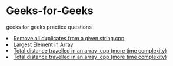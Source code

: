 # Geeks-for-Geeks
geeks for geeks practice questions


<!--   <li><a href="https://github.com/m0hit-kumar/Geeks-for-Geeks/blob/main/Remove%20all%20duplicates%20from%20a%20given%20string.cpp " > text </a></li> -->


 <li><a href=" " > Remove all duplicates from a given string.cpp </a></li>
<li><a href="https://github.com/m0hit-kumar/Geeks-for-Geeks/blob/main/Largest%20Element%20in%20Array.cpp " > Largest Element in Array </a></li>
<li ><a href="https://github.com/m0hit-kumar/Geeks-for-Geeks/blob/main/Total%20distance%20travelled%20in%20an%20array%20.cpp">Total distance travelled in an array .cpp (more time complexity)</a>
 </li>
 
 
 <li ><a href="https://github.com/m0hit-kumar/Geeks-for-Geeks/blob/main/Total%20distance%20travelled%20in%20an%20array%202.cpp">Total distance travelled in an array .cpp (more time complexity) </a> </li>


